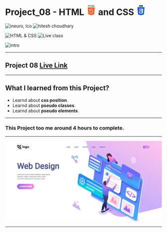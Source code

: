 # Project_08 - HTML ![](./screenshot/html.png) and CSS ![](./screenshot/css.png)

![ineuro, lco](https://img.shields.io/badge/iNeuron-LCO-green)
![hitesh choudhary](https://img.shields.io/badge/Hitesh%20Choudhary-Full%20Stack%20JavaScript%20Bootcamp-lightgrey)

![HTML & CSS](https://img.shields.io/badge/HTML-CSS-orange)
![Live class](https://img.shields.io/badge/LIVE--CLASS-PROJECT--08-blue)

![intro](https://img.shields.io/badge/Mohit%20Gupta-MCA%20Final%20Year-red)

---

## Project 08 [Live Link](https://project-08-themohitgupta.netlify.app)

---
## What I learned from this Project?

- Learnd about **css position**.
- Learnd about **pseudo classes**.
- Learnd about **pseudo elements**.

---

### This Project too me around **4 hours** to complete.

---

![Screenshot](./screenshot/screenshot.png)

---

